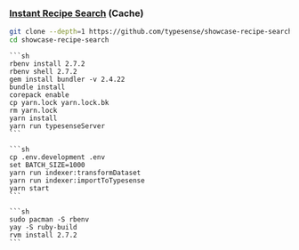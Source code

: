 ### [Instant Recipe Search](https://github.com/typesense/showcase-recipe-search) (Cache)

```sh
git clone --depth=1 https://github.com/typesense/showcase-recipe-search
cd showcase-recipe-search
```

````{tab} Windows 10 (Cache)
```sh
rbenv install 2.7.2
rbenv shell 2.7.2
gem install bundler -v 2.4.22
bundle install
corepack enable
cp yarn.lock yarn.lock.bk
rm yarn.lock
yarn install
yarn run typesenseServer
```

```sh
cp .env.development .env
set BATCH_SIZE=1000
yarn run indexer:transformDataset
yarn run indexer:importToTypesense
yarn start
```
````

````{tab} Arch
```sh
sudo pacman -S rbenv
yay -S ruby-build
rvm install 2.7.2
```
````